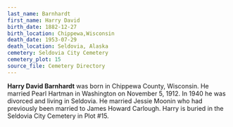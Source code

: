 ```yaml
---
last_name: Barnhardt
first_name: Harry David
birth_date: 1882-12-27
birth_location: Chippewa,Wisconsin
death_date: 1953-07-29
death_location: Seldovia, Alaska
cemetery: Seldovia City Cemetery
cemetery_plot: 15
source_file: Cemetery Directory
---
```

**Harry David Barnhardt** was born in Chippewa County, Wisconsin.  He married Pearl Hartman in Washington on November 5, 1912. In 1940 he was divorced and living in Seldovia. He married Jessie Moonin who had previously been married to James Howard Carlough. Harry is buried in the Seldovia City Cemetery in Plot #15.  


